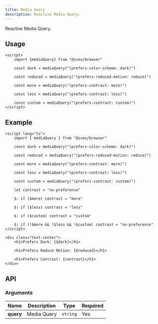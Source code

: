 ```yaml
---
title: Media Query
description: Reactive Media Query.
---
```


<script>
    import Meta from "$components/meta.svelte"
</script>

<Meta />

Reactive Media Query.

## Usage

```svelte
<script>
    import {mediaQuery} from "@sveu/browser"

    const dark = mediaQuery("(prefers-color-scheme: dark)")

    const reduced = mediaQuery("(prefers-reduced-motion: reduce)")

    const more = mediaQuery("(prefers-contrast: more)")

    const less = mediaQuery("(prefers-contrast: less)")

    const custom = mediaQuery("(prefers-contrast: custom)")
</script>
```

## Example

```svelte live ln
<script lang="ts">
    import { mediaQuery } from "@sveu/browser"

    const dark = mediaQuery("(prefers-color-scheme: dark)")

    const reduced = mediaQuery("(prefers-reduced-motion: reduce)")

    const more = mediaQuery("(prefers-contrast: more)")

    const less = mediaQuery("(prefers-contrast: less)")

    const custom = mediaQuery("(prefers-contrast: custom)")

    let contrast = "no-preference"

    $: if ($more) contrast = "more"

    $: if ($less) contrast = "less"

    $: if ($custom) contrast = "custom"

    $: if (!$more && !$less && !$custom) contrast = "no-preference"
</script>

<div class="text-center">
    <h1>Prefers Dark: {$dark}</h1>

    <h1>Prefers Reduce Motion: {$reduced}</h1>

    <h1>Prefers Contrast: {contrast}</h1>
</div>
```

## API

### Arguments

| Name            | Description              | Type                | Required |
| --------------- | ------------------------ | ------------------- | -------- |
| **query**       | Media Query              | `string`            | Yes      |

